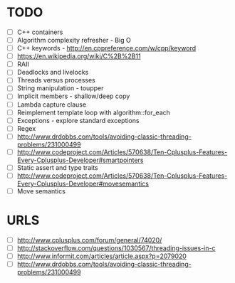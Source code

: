 # TODO
- [ ] C++ containers
- [ ] Algorithm complexity refresher - Big O
- [ ] C++ keywords - http://en.cppreference.com/w/cpp/keyword
- [ ] https://en.wikipedia.org/wiki/C%2B%2B11
- [ ] RAII
- [ ] Deadlocks and livelocks
- [ ] Threads versus processes
- [ ] String manipulation - toupper
- [ ] Implicit members - shallow/deep copy
- [ ] Lambda capture clause
- [ ] Reimplement template loop with algorithm::for_each
- [ ] Exceptions - explore standard exceptions
- [ ] Regex
- [ ] http://www.drdobbs.com/tools/avoiding-classic-threading-problems/231000499
- [ ] http://www.codeproject.com/Articles/570638/Ten-Cplusplus-Features-Every-Cplusplus-Developer#smartpointers
- [ ] Static assert and type traits
- [ ] http://www.codeproject.com/Articles/570638/Ten-Cplusplus-Features-Every-Cplusplus-Developer#movesemantics
- [ ] Move semantics

# URLS
- [ ] http://www.cplusplus.com/forum/general/74020/
- [ ] http://stackoverflow.com/questions/1030567/threading-issues-in-c
- [ ] http://www.informit.com/articles/article.aspx?p=2079020
- [ ] http://www.drdobbs.com/tools/avoiding-classic-threading-problems/231000499
